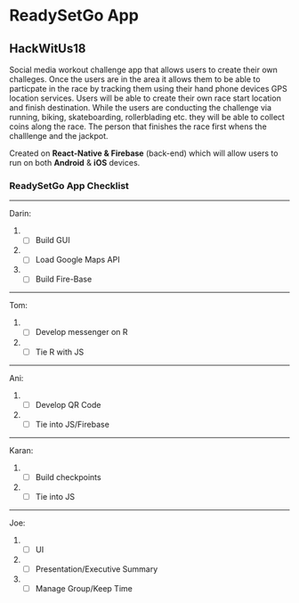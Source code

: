 
# ReadySetGo App 
## HackWitUs18

Social media workout challenge app that allows users to create their own challeges.  Once the users are in the area it allows them to be able to particpate in the race by tracking them using their hand phone devices GPS location services.  Users will be able to create their own race start location and finish destination.  While the users are conducting the challenge via running, biking, skateboarding, rollerblading etc. they will be able to collect coins along the race.  The person that finishes the race first whens the challlenge and the jackpot.

Created on **React-Native & Firebase** (back-end) which will allow users to run on both **Android** & **iOS** devices.

### ReadySetGo App Checklist

***
Darin:
1. - [ ] Build GUI
2. - [ ] Load Google Maps API
3. - [ ] Build Fire-Base
***
Tom:
1. - [ ] Develop messenger on R
2. - [ ] Tie R with JS
***
Ani:
1. - [ ] Develop QR Code
2. - [ ] Tie into JS/Firebase
***
Karan:
1. - [ ] Build checkpoints
2. - [ ] Tie into JS
***
Joe:
1. - [ ] UI
2. - [ ] Presentation/Executive Summary
3. - [ ] Manage Group/Keep Time
